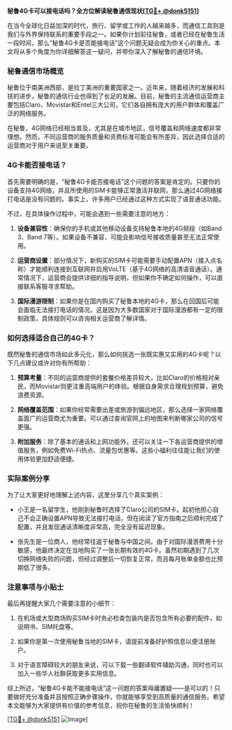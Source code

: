 **秘鲁4G卡可以接电话吗？全方位解读秘鲁通信现状[[TG💪+ @donk5151](https://t.me/s/donk5151)]**

在当今全球化日益加深的时代，旅行、留学或工作的人越来越多，而通信工具则是我们与外界保持联系的重要手段之一。如果你计划前往秘鲁，或者已经在秘鲁生活一段时间，那么“秘鲁4G卡是否能接电话”这个问题无疑会成为你关心的重点。本文将从多个角度为你详细解答这一疑问，并带你深入了解秘鲁的通信环境。

### 秘鲁通信市场概览

秘鲁位于南美洲西部，是拉丁美洲的重要国家之一。近年来，随着经济的发展和科技的进步，秘鲁的通信行业也得到了长足的发展。目前，秘鲁的主流通信运营商主要包括Claro、Movistar和Entel三大公司，它们各自拥有庞大的用户群体和覆盖广泛的网络服务。

在秘鲁，4G网络已经相当普及，尤其是在城市地区，信号覆盖和网络速度都非常理想。然而，不同运营商的服务质量和资费标准可能会有所差异，因此选择合适的运营商对于用户来说至关重要。

### 4G卡能否接电话？

首先需要明确的是，“秘鲁4G卡能否接电话”这个问题的答案是肯定的。只要你的设备支持4G网络，并且所使用的SIM卡能够正常激活并联网，那么通过4G网络接打电话是没有问题的。事实上，许多用户已经通过这种方式实现了语音通话功能。

不过，在具体操作过程中，可能会遇到一些需要注意的地方：

1. **设备兼容性**：确保你的手机或其他移动设备支持秘鲁本地的4G频段（如Band 3、Band 7等）。如果设备不兼容，可能会影响信号接收质量甚至无法正常使用。
   
2. **运营商设置**：部分情况下，新购买的SIM卡可能需要手动配置APN（接入点名称）才能顺利连接到互联网并启用VoLTE（基于4G网络的高清语音通话）。通常情况下，运营商会提供详细的指导说明，但如果你不确定如何操作，可以直接联系客服寻求帮助。

3. **国际漫游限制**：如果你是在国内购买了秘鲁本地的4G卡，那么在回国后可能会面临无法接打电话的情况。这是因为大多数国家对于国际漫游都有一定的限制政策，具体规则可以咨询相关运营商了解详情。

### 如何选择适合自己的4G卡？

既然秘鲁的通信市场如此多元化，那么如何挑选一张既实惠又实用的4G卡呢？以下几点建议或许对你有所帮助：

1. **预算考量**：不同的运营商提供的套餐价格差异较大，比如Claro的价格相对亲民，而Movistar则更注重高端用户的体验。根据自身需求合理规划预算，避免浪费资源。

2. **网络覆盖范围**：如果你经常需要出差或旅游到偏远地区，那么选择一家网络覆盖面广的运营商尤为重要。可以通过查询官网上的地图来判断哪家公司的信号更强。

3. **附加服务**：除了基本的通话和上网功能外，还可以关注一下各运营商提供的增值服务，例如免费Wi-Fi热点、流量包优惠等。这些小福利往往能让我们的使用体验更加舒适便捷。

### 实际案例分享

为了让大家更好地理解上述内容，这里分享几个真实案例：

- 小王是一名留学生，他刚到秘鲁时选择了Claro公司的SIM卡。起初他担心自己不会正确设置APN导致无法接打电话，但在阅读了官方指南之后顺利完成了配置，并且发现通话清晰度非常高，完全没有延迟现象。

- 张先生是一位商人，他经常往返于秘鲁与中国之间。由于对国际漫游费用十分敏感，他最终决定在当地购买了一张长期有效的4G卡。虽然初期遇到了几次切换网络失败的问题，但经过调整后一切恢复正常，而且每月账单金额也比预期低了很多。

### 注意事项与小贴士

最后再提醒大家几个需要注意的小细节：

1. 在机场或大型商场购买SIM卡时务必检查包装内是否包含所有必要的配件，如说明书、SIM托盘等。

2. 如果你是第一次使用秘鲁当地的SIM卡，请提前准备好护照信息以便注册账户。

3. 对于语言障碍较大的朋友来说，可以下载一些翻译软件辅助沟通，同时也可以加入一些华人社群获取更多实用信息。

综上所述，“秘鲁4G卡能不能接电话”这一问题的答案毋庸置疑——是可以的！只要做好充分准备并且按照正确步骤操作，你就能够享受到高质量的通信服务。希望本文能够为大家提供有价值的参考信息，祝你在秘鲁的生活愉快顺利！

[[TG💪+ @donk5151](https://t.me/s/donk5151) ![Image](https://i.postimg.cc/rwNCRYN7/Snipaste-2025-04-30-17-27-05.png)]